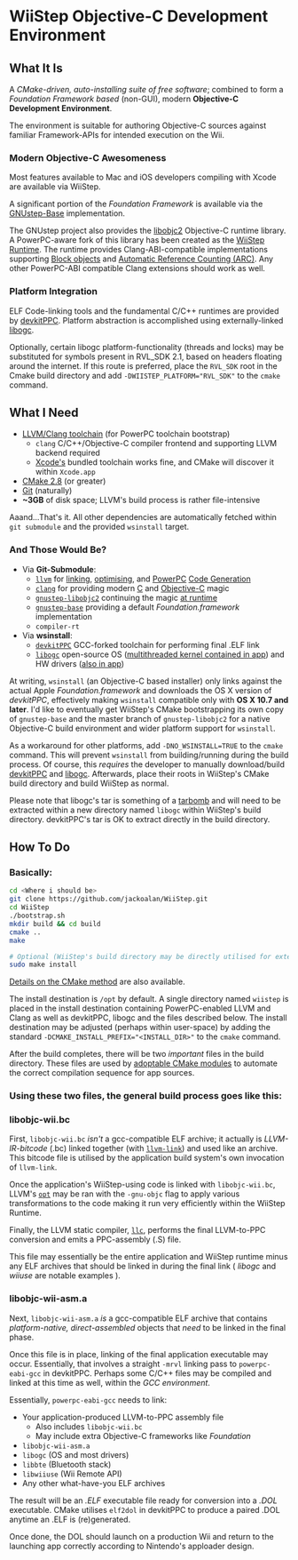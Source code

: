 WiiStep Objective-C Development Environment
===========================================

What It Is
----------

A *CMake-driven, auto-installing suite of free software*; combined to
form a *Foundation Framework based* (non-GUI), modern **Objective-C 
Development Environment**. 

The environment is suitable for authoring Objective-C sources against
familiar Framework-APIs for intended execution on the Wii.


### Modern Objective-C Awesomeness

Most features available to Mac and iOS developers compiling with Xcode 
are available via WiiStep. 

A significant portion of the *Foundation Framework* is available via the 
[GNUstep-Base](https://github.com/gnustep/gnustep-base) implementation.

The GNUstep project also provides the [libobjc2](https://github.com/gnustep/gnustep-libobjc2)
Objective-C runtime library. A PowerPC-aware fork of this library has
been created as the [WiiStep Runtime](https://github.com/jackoalan/gnustep-libobjc2). 
The runtime provides Clang-ABI-compatible implementations supporting 
[Block objects](http://clang.llvm.org/docs/BlockLanguageSpec.html) and
[Automatic Reference Counting (ARC)](http://clang.llvm.org/docs/AutomaticReferenceCounting.html).
Any other PowerPC-ABI compatible Clang extensions should work as well. 


### Platform Integration

ELF Code-linking tools and the fundamental C/C++ runtimes are provided 
by [devkitPPC](http://devkitpro.org). Platform abstraction is 
accomplished using externally-linked [libogc](http://libogc.devkitpro.org). 

Optionally, certain libogc platform-functionality (threads and locks) may be 
substituted for symbols present in RVL_SDK 2.1, based on headers floating 
around the internet. If this route is preferred, place the `RVL_SDK` root
in the Cmake build directory and add `-DWIISTEP_PLATFORM="RVL_SDK"` to the 
`cmake` command.


What I Need
-----------

* [LLVM/Clang toolchain](http://llvm.org) (for PowerPC toolchain bootstrap)
    * `clang` C/C++/Objective-C compiler frontend and supporting LLVM backend required
    * [Xcode's](http://itunes.apple.com/us/app/xcode/id497799835?ls=1&mt=12) bundled toolchain works fine, and CMake will discover it within `Xcode.app`
* [CMake 2.8](http://www.cmake.org) (or greater)
* [Git](http://git-scm.com) (naturally)
* **~3GB** of disk space; LLVM's build process is rather file-intensive

Aaand...That's it. All other dependencies are automatically fetched within 
`git submodule` and the provided `wsinstall` target.

### And Those Would Be?

* Via **Git-Submodule**:
    * [`llvm`](http://llvm.org/) for [linking](http://llvm.org/docs/CommandGuide/llvm-link.html), [optimising](http://llvm.org/docs/CommandGuide/opt.html), and [PowerPC](http://llvm.org/docs/CodeGenerator.html#the-powerpc-backend) [Code Generation](http://llvm.org/docs/CommandGuide/llc.html)
    * [`clang`](http://clang.llvm.org) for providing modern [C](http://clang.llvm.org/docs/BlockLanguageSpec.html) and [Objective-C](http://clang.llvm.org/docs/AutomaticReferenceCounting.html) magic
    * [`gnustep-libobjc2`](http://GNUstep.org) continuing the magic [at runtime](https://github.com/jackoalan/gnustep-libobjc2#readme)
    * [`gnustep-base`](http://GNUstep.org) providing a default *Foundation.framework* implementation
    * `compiler-rt`
* Via **wsinstall**:
    * [`devkitPPC`](http://devkitpro.org) GCC-forked toolchain for performing final .ELF link
    * [`libogc`](http://wiibrew.org/wiki/Libogc) open-source OS ([multithreaded kernel contained in app](http://en.wikipedia.org/wiki/Light-weight_process)) and HW drivers ([also in app](http://libogc.devkitpro.org/api_doc.html))

At writing, `wsinstall` (an Objective-C based installer) only links against the actual 
Apple *Foundation.framework* and downloads the OS X version of *devkitPPC*, effectively 
making `wsinstall` compatible only with **OS X 10.7 and later**. I'd like to eventually get 
WiiStep's CMake bootstrapping its own copy of `gnustep-base` and the master branch of 
`gnustep-libobjc2` for a native Objective-C build environment and wider platform
support for `wsinstall`.

As a workaround for other platforms, add `-DNO_WSINSTALL=TRUE` to the `cmake` command.
This will prevent `wsinstall` from building/running during the build process.
Of course, this *requires* the developer to manually download/build 
[devkitPPC](http://sourceforge.net/projects/devkitpro/files/devkitPPC/) 
and [libogc](http://sourceforge.net/projects/devkitpro/files/libogc/). 
Afterwards, place their roots in WiiStep's CMake build directory and build WiiStep
as normal.

Please note that libogc's tar is something of a 
[tarbomb](http://en.wikipedia.org/wiki/Tar_%28computing%29#Tarbomb) and will
need to be extracted within a new directory named `libogc` within WiiStep's
build directory. devkitPPC's tar is OK to extract directly in the build directory.



How To Do
---------

### Basically:

```sh
cd <Where i should be>
git clone https://github.com/jackoalan/WiiStep.git
cd WiiStep
./bootstrap.sh
mkdir build && cd build
cmake ..
make

# Optional (WiiStep's build directory may be directly utilised for external development):
sudo make install
```

[Details on the CMake method](https://github.com/jackoalan/WiiStep/tree/master/cmake#readme) 
are also available. 

The install destination is `/opt` by default. A single directory named
`wiistep` is placed in the install destination containing PowerPC-enabled
LLVM and Clang as well as devkitPPC, libogc and the files described below.
The install destination may be adjusted (perhaps within user-space) by
adding the standard `-DCMAKE_INSTALL_PREFIX="<INSTALL_DIR>"` to the `cmake`
command.

After the build completes, there will be two *important* files in the 
build directory. These files are used by [adoptable CMake modules](https://github.com/jackoalan/WiiStep/blob/master/cmake/README.md#making-a-cmake-project-against-wiistep) 
to automate the correct compilation sequence for app sources. 


### Using these two files, the general build process goes like this:

### libobjc-wii.bc

First, `libobjc-wii.bc` *isn't* a gcc-compatible ELF archive; it actually
is *LLVM-IR-bitcode* (.bc) linked together (with [`llvm-link`](http://llvm.org/docs/CommandGuide/llvm-link.html)) and used like an archive. 
This bitcode file is utilised by the application build system's own invocation 
of `llvm-link`.

Once the application's 
WiiStep-using code is linked with `libobjc-wii.bc`, LLVM's [`opt`](http://llvm.org/docs/CommandGuide/opt.html)
may be ran with the `-gnu-objc` flag to apply various transformations
to the code making it run very efficiently within the WiiStep Runtime.

Finally, the LLVM static compiler, [`llc`](http://llvm.org/docs/CommandGuide/llc.html),
performs the final LLVM-to-PPC conversion and emits a PPC-assembly
(.S) file. 

This file may essentially be the entire application and WiiStep runtime
minus any ELF archives that should be linked in during the final link 
( *libogc* and *wiiuse* are notable examples ).

### libobjc-wii-asm.a

Next, `libobjc-wii-asm.a` *is* a gcc-compatible ELF archive that 
contains *platform-native, direct-assembled* objects that *need*
to be linked in the final phase. 

Once this file is in place, linking of the final application executable
may occur. Essentially, that involves a straight `-mrvl` linking pass to 
`powerpc-eabi-gcc` in devkitPPC. Perhaps some C/C++ files may
be compiled and linked at this time as well, within the *GCC environment*. 

Essentially, `powerpc-eabi-gcc` needs to link:
* Your application-produced LLVM-to-PPC assembly file
    * Also includes `libobjc-wii.bc`
    * May include extra Objective-C frameworks like *Foundation*
* `libobjc-wii-asm.a`
* `libogc` (OS and most drivers)
* `libbte` (Bluetooth stack)
* `libwiiuse` (Wii Remote API)
* Any other what-have-you ELF archives

The result will be an *.ELF* executable file ready for conversion into a 
*.DOL* executable. CMake utilises `elf2dol` in devkitPPC to produce a paired 
.DOL anytime an .ELF is (re)generated. 

Once done, the DOL should launch on a production Wii and return to the 
launching app correctly according to Nintendo's apploader design.
